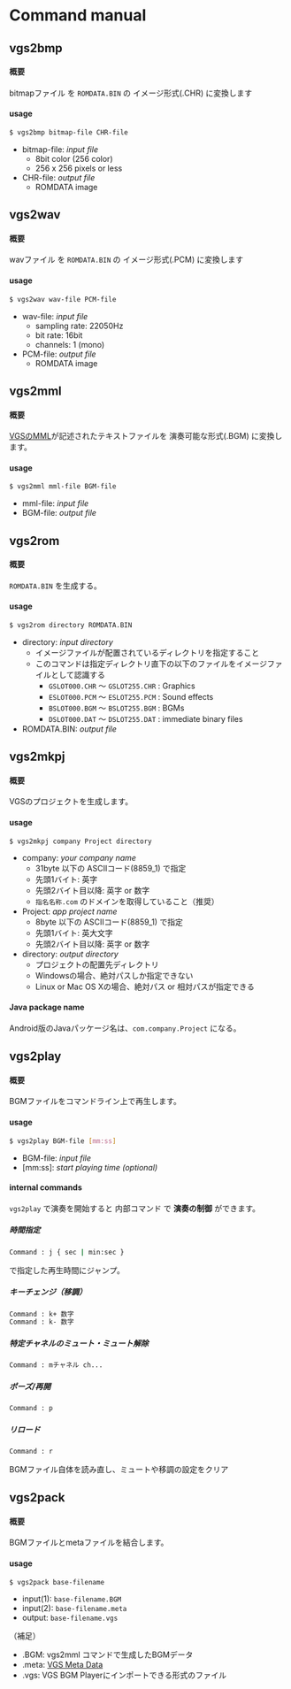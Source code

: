 # Command manual

## vgs2bmp
#### 概要
bitmapファイル を `ROMDATA.BIN` の イメージ形式(.CHR) に変換します

#### usage
```bash
$ vgs2bmp bitmap-file CHR-file
```
- bitmap-file: _input file_
  - 8bit color (256 color)
  - 256 x 256 pixels or less
- CHR-file: _output file_
  - ROMDATA image

## vgs2wav
#### 概要
wavファイル を `ROMDATA.BIN` の イメージ形式(.PCM) に変換します

#### usage
```bash
$ vgs2wav wav-file PCM-file
```
- wav-file: _input file_
  - sampling rate: 22050Hz
  - bit rate: 16bit
  - channels: 1 (mono)
- PCM-file: _output file_
  - ROMDATA image

## vgs2mml
#### 概要
[VGSのMML](https://github.com/suzukiplan/vgs2/blob/master/MML.md)が記述されたテキストファイルを 演奏可能な形式(.BGM) に変換します。

#### usage
```bash
$ vgs2mml mml-file BGM-file
```
- mml-file: _input file_
- BGM-file: _output file_

## vgs2rom
#### 概要
`ROMDATA.BIN` を生成する。

#### usage
```bash
$ vgs2rom directory ROMDATA.BIN
```
- directory: _input directory_
  - イメージファイルが配置されているディレクトリを指定すること
  - このコマンドは指定ディレクトリ直下の以下のファイルをイメージファイルとして認識する
    - `GSLOT000.CHR` 〜 `GSLOT255.CHR` : Graphics
    - `ESLOT000.PCM` 〜 `ESLOT255.PCM` : Sound effects
    - `BSLOT000.BGM` 〜 `BSLOT255.BGM` : BGMs
    - `DSLOT000.DAT` 〜 `DSLOT255.DAT` : immediate binary files
- ROMDATA.BIN: _output file_

## vgs2mkpj
#### 概要
VGSのプロジェクトを生成します。

#### usage
```
$ vgs2mkpj company Project directory
```
- company: _your company name_
  - 31byte 以下の ASCIIコード(8859_1) で指定
  - 先頭1バイト: 英字
  - 先頭2バイト目以降: 英字 or 数字
  - `指名名称.com` のドメインを取得していること（推奨）
- Project: _app project name_
  - 8byte 以下の ASCIIコード(8859_1) で指定
  - 先頭1バイト: 英大文字
  - 先頭2バイト目以降: 英字 or 数字
- directory: _output directory_
  - プロジェクトの配置先ディレクトリ
  - Windowsの場合、絶対パスしか指定できない
  - Linux or Mac OS Xの場合、絶対パス or 相対パスが指定できる

#### Java package name
Android版のJavaパッケージ名は、`com.company.Project` になる。

## vgs2play
#### 概要
BGMファイルをコマンドライン上で再生します。

#### usage
```bash
$ vgs2play BGM-file [mm:ss]
```
- BGM-file: _input file_
- [mm:ss]: _start playing time (optional)_

#### internal commands
`vgs2play` で演奏を開始すると 内部コマンド で __演奏の制御__ ができます。

##### 時間指定
```cmd
Command : j { sec | min:sec }
```
で指定した再生時間にジャンプ。

##### キーチェンジ（移調）
```cmd
Command : k+ 数字
Command : k- 数字
```

##### 特定チャネルのミュート・ミュート解除
```cmd
Command : mチャネル ch...
```

##### ポーズ/再開
```cmd
Command : p
```

##### リロード
```cmd
Command : r
```
BGMファイル自体を読み直し、ミュートや移調の設定をクリア

## vgs2pack
#### 概要
BGMファイルとmetaファイルを結合します。

#### usage
```
$ vgs2pack base-filename
```
- input(1): `base-filename.BGM`
- input(2): `base-filename.meta`
- output: `base-filename.vgs`

（補足）
- .BGM: vgs2mml コマンドで生成したBGMデータ
- .meta: [VGS Meta Data](https://github.com/suzukiplan/vgs2/blob/master/META.md)
- .vgs: VGS BGM Playerにインポートできる形式のファイル
